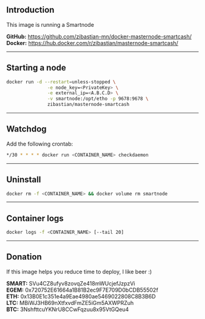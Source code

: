 Introduction
---
This image is running a Smartnode

**GitHub:** https://github.com/zibastian-mn/docker-masternode-smartcash/  
**Docker:** https://hub.docker.com/r/zibastian/masternode-smartcash/  

---
Starting a node
---
```sh
docker run -d --restart=unless-stopped \
               -e node_key=<PrivateKey> \
               -e external_ip=<A.B.C.D> \
               -v smartnode:/opt/etho -p 9678:9678 \
               zibastian/masternode-smartcash
```

---
Watchdog
---
Add the following crontab:
```sh
*/30 * * * * docker run <CONTAINER_NAME> checkdaemon
```

---
Uninstall
---
```sh
docker rm -f <CONTAINER_NAME> && docker volume rm smartnode
```
---
Container logs
---
```bash
docker logs -f <CONTAINER_NAME> [--tail 20]
```

---
Donation
---
If this image helps you reduce time to deploy, I like beer :)

**SMART:** SVu4CZ8ufyv8zovqZe418mWUcjefJzpzVi  
**EGEM:** 0x720752E61664a1B81B2ec9F7E709D0bCDB55502f  
**ETH:** 0x13B0E1c351e4a9Eae4980ae5469022808C8B3B6D  
**LTC:** MBiWJ3HB69nXtfxvdFmZE5iGm5AXWPRZuh  
**BTC:** 3NshfttcuYKNrU8CCwFqzuu8x95VtGQeu4  
